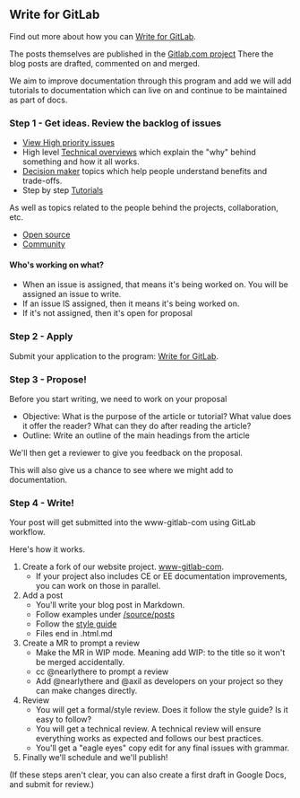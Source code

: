 ## Write for GitLab

Find out more about how you can [Write for GitLab](https://about.gitlab.com/community/writers/).

The posts themselves are published in the [Gitlab.com project](https://gitlab.com/gitlab-com/www-gitlab-com)
There the blog posts are drafted, commented on and merged. 

We aim to improve documentation through this program and add we will add tutorials to
documentation which can live on and continue to be maintained as part of
docs. 

### Step 1 - Get ideas. Review the backlog of issues

* [View High priority issues](https://gitlab.com/gitlab-com/blog-posts/issues?label_name=High+priority)
* High level [Technical overviews](https://gitlab.com/gitlab-com/blog-posts/issues?label_name=Technical+overview) which explain the "why" behind something and how it all works.
* [Decision maker](https://gitlab.com/gitlab-com/blog-posts/issues?label_name=Decision+maker) topics which help people understand benefits and trade-offs.
* Step by step [Tutorials](https://gitlab.com/gitlab-com/blog-posts/issues?label_name=Tutorial)

As well as topics related to the people behind the projects, collaboration, etc. 

* [Open source](https://gitlab.com/gitlab-com/blog-posts/issues?label_name=Open+source)
* [Community](https://gitlab.com/gitlab-com/blog-posts/issues?label_name=Community)

#### Who's working on what?

- When an issue is assigned, that means it's being worked on. You will be assigned an issue to write. 
- If an issue IS assigned, then it means it's being worked on. 
- If it's not assigned, then it's open for proposal

### Step 2 - Apply

Submit your application to the program: [Write for GitLab](https://about.gitlab.com/community/writers/).

### Step 3 - Propose! 

Before you start writing, we need to work on your proposal

- Objective: What is the purpose of the article or tutorial?
What value does it offer the reader?
What can they do after reading the article?
- Outline: Write an outline of the main headings from the article

We'll then get a reviewer to give you feedback on the proposal. 

This will also give us a chance to see where we might add to documentation.

### Step 4 - Write!

Your post will get submitted into the www-gitlab-com using GitLab workflow. 

Here's how it works. 

1. Create a fork of our website project. [www-gitlab-com](https://gitlab.com/gitlab-com/www-gitlab-com).
    - If your project also includes CE or EE documentation improvements, you can work
    on those in parallel.
2. Add a post
    - You'll write your blog post in Markdown. 
    - Follow examples under [/source/posts](https://gitlab.com/gitlab-com/www-gitlab-com/tree/master/source/posts)
    - Follow the [style guide](https://gitlab.com/gitlab-com/blog-posts/blob/master/STYLEGUIDE.md)
    - Files end in .html.md 
3. Create a MR to prompt a review
    - Make the MR in WIP mode. Meaning add WIP: to the title so it won't be merged accidentally. 
    - cc @nearlythere to prompt a review
    - Add @nearlythere and @axil as developers on your project so they can make changes directly.
4. Review
    - You will get a formal/style review. Does it follow the style guide? Is it easy to follow?
    - You will get a technical review. A technical review will ensure everything works as expected and follows our best practices.
    - You'll get a "eagle eyes" copy edit for any final issues with grammar.
5. Finally we'll schedule and we'll publish!

(If these steps aren't clear, you can also create a 
first draft in Google Docs, and submit for review.)

